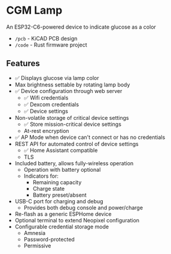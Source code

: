 # CGM Lamp

An ESP32-C6-powered device to indicate glucose as a color

- `/pcb` - KiCAD PCB design
- `/code` - Rust firmware project

## Features

- ✅ Displays glucose via lamp color
- Max brightness settable by rotating lamp body
- ✅ Device configuration through web server
  - ✅ Wifi credentials
  - ✅ Dexcom credentials
  - ✅ Device settings
- Non-volatile storage of critical device settings
  - ✅ Store mission-critical device settings
  - At-rest encryption
- ✅ AP Mode when device can't connect or has no credentials
- REST API for automated control of device settings
  - ✅ Home Assistant compatible
  - TLS
- Included battery, allows fully-wireless operation
  - Operation with battery optional
  - Indicators for:
    - Remaining capacity
    - Charge state
    - Battery preset/absent
- USB-C port for charging and debug
  - Provides both debug console and power/charge
- Re-flash as a generic ESPHome device
- Optional terminal to extend Neopixel configuration
- Configurable credential storage mode
  - Amnesia
  - Password-protected
  - Permissive
